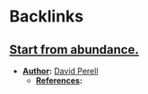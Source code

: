 
# Backlinks
## [Start from abundance.](<Start from abundance..md>)
- **[Author](<Author.md>):** [David Perell](<David Perell.md>)
    - **[References](<References.md>):**


